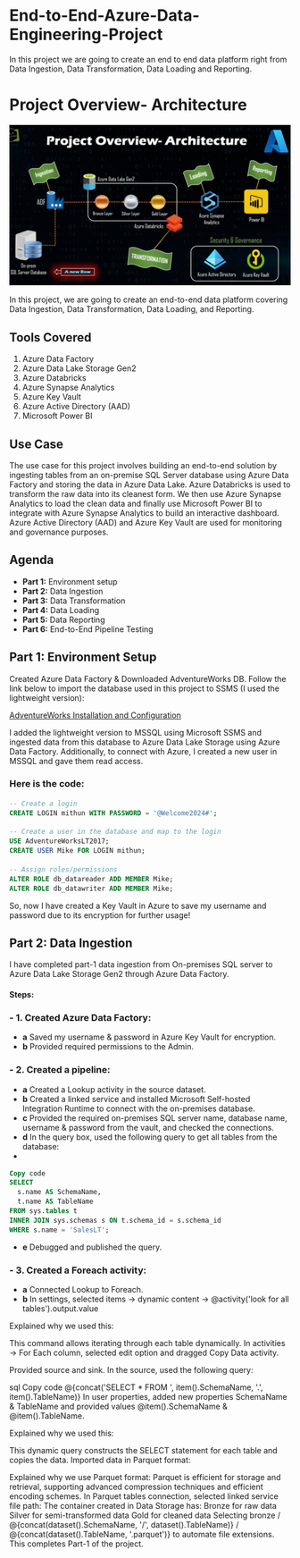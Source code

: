 # End-to-End-Azure-Data-Engineering-Project
In this project we are going to create an end to end data platform right from Data Ingestion, Data Transformation, Data Loading and Reporting. 


# Project Overview- Architecture

![Project Architecture](https://github.com/MithunDataPro/End-to-End-Azure-Data-Engineering-Project/blob/main/Data%20Engineering%20End%20to%20End%20Project%20Architecture.png)

In this project, we are going to create an end-to-end data platform covering Data Ingestion, Data Transformation, Data Loading, and Reporting. 

## Tools Covered
1. Azure Data Factory
2. Azure Data Lake Storage Gen2
3. Azure Databricks
4. Azure Synapse Analytics
5. Azure Key Vault
6. Azure Active Directory (AAD)
7. Microsoft Power BI

## Use Case
The use case for this project involves building an end-to-end solution by ingesting tables from an on-premise SQL Server database using Azure Data Factory and storing the data in Azure Data Lake. Azure Databricks is used to transform the raw data into its cleanest form. We then use Azure Synapse Analytics to load the clean data and finally use Microsoft Power BI to integrate with Azure Synapse Analytics to build an interactive dashboard. Azure Active Directory (AAD) and Azure Key Vault are used for monitoring and governance purposes.

## Agenda
- **Part 1:** Environment setup
- **Part 2:** Data Ingestion
- **Part 3:** Data Transformation
- **Part 4:** Data Loading
- **Part 5:** Data Reporting
- **Part 6:** End-to-End Pipeline Testing


## Part 1: Environment Setup

Created Azure Data Factory & Downloaded AdventureWorks DB. Follow the link below to import the database used in this project to SSMS (I used the lightweight version):

[AdventureWorks Installation and Configuration](https://learn.microsoft.com/en-us/sql/samples/adventureworks-install-configure?view=sql-server-ver16&tabs=ssms)

I added the lightweight version to MSSQL using Microsoft SSMS and ingested data from this database to Azure Data Lake Storage using Azure Data Factory. Additionally, to connect with Azure, I created a new user in MSSQL and gave them read access.

### Here is the code:

```sql
-- Create a login
CREATE LOGIN mithun WITH PASSWORD = '@Welcome2024#';

-- Create a user in the database and map to the login
USE AdventureWorksLT2017;
CREATE USER Mike FOR LOGIN mithun;

-- Assign roles/permissions
ALTER ROLE db_datareader ADD MEMBER Mike;
ALTER ROLE db_datawriter ADD MEMBER Mike;
```
So, now I have created a Key Vault in Azure to save my username and password due to its encryption for further usage!


## Part 2: Data Ingestion
I have completed part-1 data ingestion from On-premises SQL server to Azure Data Lake Storage Gen2 through Azure Data Factory.

#### Steps:
### - **1.**  Created Azure Data Factory:

- **a** Saved my username & password in Azure Key Vault for encryption.
- **b** Provided required permissions to the Admin.

### - **2.** Created a pipeline:

- **a** Created a Lookup activity in the source dataset.
- **b** Created a linked service and installed Microsoft Self-hosted Integration Runtime to connect with the on-premises database.
- **c** Provided the required on-premises SQL server name, database name, username & password from the vault, and checked the connections.
- **d** In the query box, used the following query to get all tables from the database:
- 
``` sql
Copy code
SELECT 
  s.name AS SchemaName,
  t.name AS TableName
FROM sys.tables t
INNER JOIN sys.schemas s ON t.schema_id = s.schema_id
WHERE s.name = 'SalesLT';
```
- **e** Debugged and published the query.

### - **3.** Created a Foreach activity:

- **a** Connected Lookup to Foreach.
- **b** In settings, selected items -> dynamic content -> @activity('look for all tables').output.value

Explained why we used this:

This command allows iterating through each table dynamically.
In activities -> For Each column, selected edit option and dragged Copy Data activity.

Provided source and sink. In the source, used the following query:

sql
Copy code
@{concat('SELECT * FROM ', item().SchemaName, '.', item().TableName)}
In user properties, added new properties SchemaName & TableName and provided values @item().SchemaName & @item().TableName.

Explained why we used this:

This dynamic query constructs the SELECT statement for each table and copies the data.
Imported data in Parquet format:

Explained why we use Parquet format:
Parquet is efficient for storage and retrieval, supporting advanced compression techniques and efficient encoding schemes.
In Parquet tables connection, selected linked service file path:
The container created in Data Storage has:
Bronze for raw data
Silver for semi-transformed data
Gold for cleaned data
Selecting bronze / @{concat(dataset().SchemaName, '/', dataset().TableName)} / @{concat(dataset().TableName, '.parquet')} to automate file extensions.
This completes Part-1 of the project.

